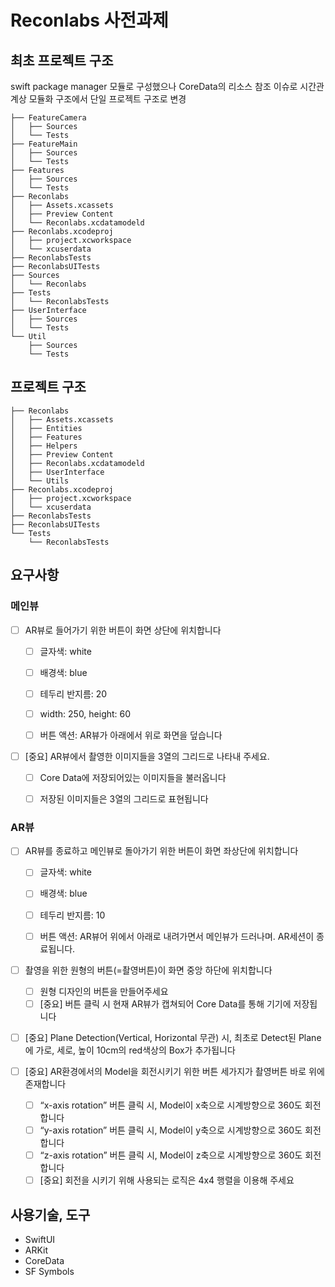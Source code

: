 # Reconlabs 사전과제


## 최초 프로젝트 구조 
swift package manager 모듈로 구성했으나 
CoreData의 리소스 참조 이슈로 시간관계상 모듈화 구조에서
단일 프로젝트 구조로 변경

````
├── FeatureCamera
│   ├── Sources
│   └── Tests
├── FeatureMain
│   ├── Sources
│   └── Tests
├── Features
│   ├── Sources
│   └── Tests
├── Reconlabs
│   ├── Assets.xcassets
│   ├── Preview Content
│   └── Reconlabs.xcdatamodeld
├── Reconlabs.xcodeproj
│   ├── project.xcworkspace
│   └── xcuserdata
├── ReconlabsTests
├── ReconlabsUITests
├── Sources
│   └── Reconlabs
├── Tests
│   └── ReconlabsTests
├── UserInterface
│   ├── Sources
│   └── Tests
└── Util
    ├── Sources
    └── Tests
````

## 프로젝트 구조
````
├── Reconlabs
│   ├── Assets.xcassets
│   ├── Entities
│   ├── Features
│   ├── Helpers
│   ├── Preview Content
│   ├── Reconlabs.xcdatamodeld
│   ├── UserInterface
│   └── Utils
├── Reconlabs.xcodeproj
│   ├── project.xcworkspace
│   └── xcuserdata
├── ReconlabsTests
├── ReconlabsUITests
└── Tests
    └── ReconlabsTests
````

## 요구사항
### 메인뷰

- [ ]  AR뷰로 들어가기 위한 버튼이 화면 상단에 위치합니다
    - [ ]  글자색: white
    - [ ]  배경색: blue
    - [ ]  테두리 반지름: 20
    - [ ]  width: 250, height: 60
    - [ ]  버튼 액션: AR뷰가 아래에서 위로 화면을 덮습니다


- [ ]  [중요] AR뷰에서 촬영한 이미지들을 3열의 그리드로 나타내 주세요.
    - [ ]  Core Data에 저장되어있는 이미지들을 불러옵니다
    - [ ]  저장된 이미지들은 3열의 그리드로 표현됩니다


### AR뷰

- [ ]  AR뷰를 종료하고 메인뷰로 돌아가기 위한 버튼이 화면 좌상단에 위치합니다
    - [ ]  글자색: white
    - [ ]  배경색: blue
    - [ ]  테두리 반지름: 10
    - [ ]  버튼 액션: AR뷰어 위에서 아래로 내려가면서 메인뷰가 드러나며. AR세션이 종료됩니다.

   
- [ ]  촬영을 위한 원형의 버튼(=촬영버튼)이 화면 중앙 하단에 위치합니다
    - [ ]  원형 디자인의 버튼을 만들어주세요
    - [ ]  [중요] 버튼 클릭 시 현재 AR뷰가 캡쳐되어 Core Data를 통해 기기에 저장됩니다
- [ ]  [중요] Plane Detection(Vertical, Horizontal 무관) 시, 최초로 Detect된 Plane에 가로, 세로, 높이 10cm의 red색상의 Box가 추가됩니다


- [ ]  [중요] AR환경에서의 Model을 회전시키기 위한 버튼 세가지가 촬영버튼 바로 위에 존재합니다
    - [ ]  “x-axis rotation” 버튼 클릭 시, Model이 x축으로 시계방향으로 360도 회전합니다
    - [ ]  “y-axis rotation” 버튼 클릭 시, Model이 y축으로 시계방향으로 360도 회전합니다
    - [ ]  “z-axis rotation” 버튼 클릭 시, Model이 z축으로 시계방향으로 360도 회전합니다
    - [ ]  [중요] 회전을 시키기 위해 사용되는 로직은 4x4 행렬을 이용해 주세요

## 사용기술, 도구 
- SwiftUI
- ARKit
- CoreData
- SF Symbols